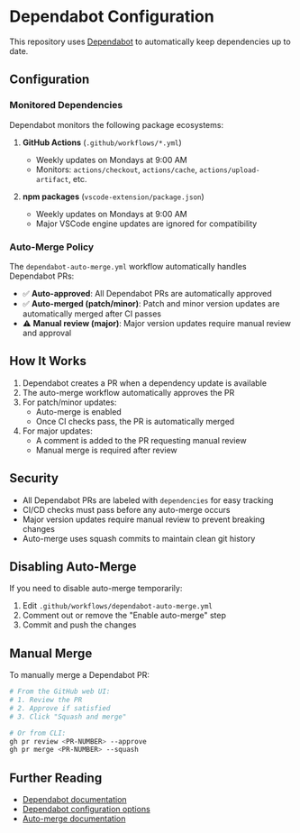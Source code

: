 # Dependabot Configuration

This repository uses [Dependabot](https://docs.github.com/en/code-security/dependabot) to automatically keep dependencies up to date.

## Configuration

### Monitored Dependencies

Dependabot monitors the following package ecosystems:

1. **GitHub Actions** (`.github/workflows/*.yml`)
   - Weekly updates on Mondays at 9:00 AM
   - Monitors: `actions/checkout`, `actions/cache`, `actions/upload-artifact`, etc.

2. **npm packages** (`vscode-extension/package.json`)
   - Weekly updates on Mondays at 9:00 AM
   - Major VSCode engine updates are ignored for compatibility

### Auto-Merge Policy

The `dependabot-auto-merge.yml` workflow automatically handles Dependabot PRs:

- ✅ **Auto-approved**: All Dependabot PRs are automatically approved
- ✅ **Auto-merged (patch/minor)**: Patch and minor version updates are automatically merged after CI passes
- ⚠️ **Manual review (major)**: Major version updates require manual review and approval

## How It Works

1. Dependabot creates a PR when a dependency update is available
2. The auto-merge workflow automatically approves the PR
3. For patch/minor updates:
   - Auto-merge is enabled
   - Once CI checks pass, the PR is automatically merged
4. For major updates:
   - A comment is added to the PR requesting manual review
   - Manual merge is required after review

## Security

- All Dependabot PRs are labeled with `dependencies` for easy tracking
- CI/CD checks must pass before any auto-merge occurs
- Major version updates require manual review to prevent breaking changes
- Auto-merge uses squash commits to maintain clean git history

## Disabling Auto-Merge

If you need to disable auto-merge temporarily:

1. Edit `.github/workflows/dependabot-auto-merge.yml`
2. Comment out or remove the "Enable auto-merge" step
3. Commit and push the changes

## Manual Merge

To manually merge a Dependabot PR:

```bash
# From the GitHub web UI:
# 1. Review the PR
# 2. Approve if satisfied
# 3. Click "Squash and merge"

# Or from CLI:
gh pr review <PR-NUMBER> --approve
gh pr merge <PR-NUMBER> --squash
```

## Further Reading

- [Dependabot documentation](https://docs.github.com/en/code-security/dependabot)
- [Dependabot configuration options](https://docs.github.com/en/code-security/dependabot/dependabot-version-updates/configuration-options-for-the-dependabot.yml-file)
- [Auto-merge documentation](https://docs.github.com/en/pull-requests/collaborating-with-pull-requests/incorporating-changes-from-a-pull-request/automatically-merging-a-pull-request)
